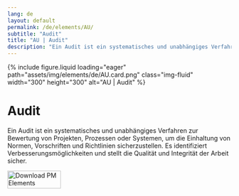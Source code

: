 ```yaml
---
lang: de
layout: default
permalink: /de/elements/AU/
subtitle: "Audit"
title: "AU | Audit"
description: "Ein Audit ist ein systematisches und unabhängiges Verfahren zur Bewertung von Projekten, Prozessen oder Systemen, um die Einhaltung von Normen, Vorschriften und Richtlinien sicherzustellen. Es identifiziert Verbesserungsmöglichkeiten und stellt die Qualität und Integrität der Arbeit sicher."
---
```


{% include figure.liquid loading="eager" path="assets/img/elements/de/AU.card.png" class="img-fluid" width="300" height="300" alt="AU | Audit" %}

# Audit

Ein Audit ist ein systematisches und unabhängiges Verfahren zur Bewertung von Projekten, Prozessen oder Systemen, um die Einhaltung von Normen, Vorschriften und Richtlinien sicherzustellen. Es identifiziert Verbesserungsmöglichkeiten und stellt die Qualität und Integrität der Arbeit sicher.

<a href="https://apps.apple.com/app/apple-store/id6738084498?pt=127441684&ct=website&mt=8">
  <img src="{{ "assets/img/en/appstore.png" | relative_url }}" width="120" height="40" alt="Download PM Elements">
</a>

